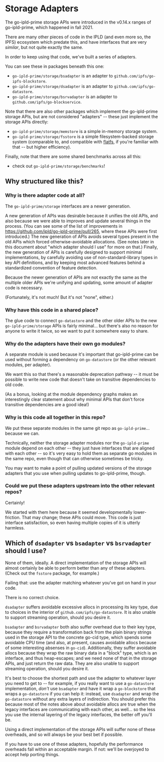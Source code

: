 Storage Adapters
================

The go-ipld-prime storage APIs were introduced in the v0.14.x ranges of go-ipld-prime,
which happened in fall 2021.

There are many other pieces of code in the IPLD (and even more so, the IPFS) ecosystem
which predate this, and have interfaces that are very _similar_, but not quite exactly the same.

In order to keep using that code, we've built a series of adapters.

You can see these in packages beneath this one:

- `go-ipld-prime/storage/bsadapter` is an adapter to `github.com/ipfs/go-ipfs-blockstore`.
- `go-ipld-prime/storage/dsadapter` is an adapter to `github.com/ipfs/go-datastore`.
- `go-ipld-prime/storage/bsrvadapter` is an adapter to `github.com/ipfs/go-blockservice`.

Note that there are also other packages which implement the go-ipld-prime storage APIs,
but are not considered "adapters" -- these just implement the storage APIs directly:

- `go-ipld-prime/storage/memstore` is a simple in-memory storage system.
- `go-ipld-prime/storage/fsstore` is a simple filesystem-backed storage system
  (comparable to, and compatible with [flatfs](https://pkg.go.dev/github.com/ipfs/go-ds-flatfs),
  if you're familiar with that -- but higher efficiency).

Finally, note that there are some shared benchmarks across all this:

- check out `go-ipld-prime/storage/benchmarks`!


Why structured like this?
-------------------------

### Why is there adapter code at all?

The `go-ipld-prime/storage` interfaces are a newer generation.

A new generation of APIs was desirable because it unifies the old APIs,
and also because we were able to improves and update several things in the process.
(You can see some of the list of improvements in https://github.com/ipld/go-ipld-prime/pull/265,
where these APIs were first introduced.)
The new generation of APIs avoids several types present in the old APIs which forced otherwise-avoidable allocations.
(See notes later in this document about "which adapter should I use" for more on that.)
Finally, the new generation of APIs is carefully designed to support minimal implementations,
by carefully avoiding use of non-standard-library types in key API definitions,
and by keeping most advanced features behind a standardized convention of feature detection.

Because the newer generation of APIs are not exactly the same as the multiple older APIs we're unifying and updating,
some amount of adapter code is necessary.

(Fortunately, it's not much!  But it's not "none", either.)

### Why have this code in a shared place?

The glue code to connect `go-datastore` and the other older APIs
to the new `go-ipld-prime/storage` APIs is fairly minimal...
but there's also no reason for anyone to write it twice,
so we want to put it somewhere easy to share.

### Why do the adapters have their own go modules?

A separate module is used because it's important that go-ipld-prime can be used
without forming a dependency on `go-datastore` (or the other relevant modules, per adapter).

We want this so that there's a reasonable deprecation pathway -- it must be
possible to write new code that doesn't take on transitive dependencies to old code.

(As a bonus, looking at the module dependency graphs makes an interestingly
clear statement about why minimal APIs that don't force transitive dependencies are a good idea!)

### Why is this code all together in this repo?

We put these separate modules in the same git repo as `go-ipld-prime`... because we can.

Technically, neither the storage adapter modules nor the `go-ipld-prime` module depend on each other --
they just have interfaces that are aligned with each other -- so it's very easy to
hold them as separate go modules in the same repo, even though that can otherwise sometimes be tricky.

You may want to make a point of pulling updated versions of the storage adapters that you use
when pulling updates to go-ipld-prime, though.

### Could we put these adapters upstream into the other relevant repos?

Certainly!

We started with them here because it seemed developmentally lower-friction.
That may change; these APIs could move.
This code is just interface satisfaction, so even having multiple copies of it is utterly harmless.


Which of `dsadapter` vs `bsadapter` vs `bsrvadapter` should I use?
------------------------------------------------------------------

None of them, ideally.
A direct implementation of the storage APIs will almost certainly be able to perform better than any of these adapters.
(Check out the `fsstore` package, for example.)

Failing that: use the adapter matching whatever you've got on hand in your code.

There is no correct choice.

`dsadapter` suffers avoidable excessive allocs in processing its key type,
due to choices in the interior of `github.com/ipfs/go-datastore`.
It is also unable to support streaming operation, should you desire it.

`bsadapter` and `bsrvadapter` both also suffer overhead due to their key type,
because they require a transformation back from the plain binary strings used in the storage API to the concrete go-cid type,
which spends some avoidable CPU time (and also, at present, causes avoidable allocs because of some interesting absenses in `go-cid`).
Additionally, they suffer avoidable allocs because they wrap the raw binary data in a "block" type,
which is an interface, and thus heap-escapes; and we need none of that in the storage APIs, and just return the raw data.
They are also unable to support streaming operation, should you desire it.

It's best to choose the shortest path and use the adapter to whatever layer you need to get to --
for example, if you really want to use a `go-datastore` implementation,
*don't* use `bsadapter` and have it wrap a `go-blockstore` that wraps a `go-datastore` if you can help it:
instead, use `dsadapter` and wrap the `go-datastore` without any extra layers of indirection.
You should prefer this because most of the notes above about avoidable allocs are true when
the legacy interfaces are communicating with each other, as well...
so the less you use the internal layering of the legacy interfaces, the better off you'll be.

Using a direct implementation of the storage APIs will suffer none of these overheads,
and so will always be your best bet if possible.

If you have to use one of these adapters, hopefully the performance overheads fall within an acceptable margin.
If not: we'll be overjoyed to accept help porting things.
